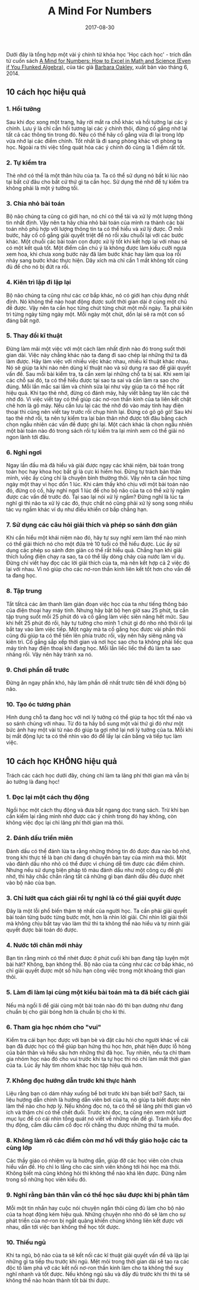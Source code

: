 ﻿---
title: "A Mind For Numbers"
slug: a-mind-for-numbers
date: 2017-08-30
categories:
- Sách
- Kĩ Năng
tags:
- Kĩ Năng
- Cách học
keywords:
- Kĩ Năng
- Cách học
autoThumbnailImage: true
thumbnailImagePosition: left
thumbnailImage: //res.cloudinary.com/dominhhai/image/upload/book/a-mind-for-numbers.jpg
metaAlignment: center
---
Dưới đây là tổng hợp một vài ý chính từ khóa học 'Học cách học' - trích dẫn từ cuốn sách <a href="https://mathblog.com/book-review-a-mind-for-numbers/" target="_blank">A Mind for Numbers: How to Excel in Math and Science (Even if You Flunked Algebra)</a>,
của tác giả <a href="https://en.wikipedia.org/wiki/Barbara_Oakley" target="_blank">Barbara Oakley</a>, xuất bản vào tháng 6, 2014.


## 10 cách học hiệu quả

### 1. Hồi tưởng
Sau khi đọc xong một trang, hãy rời mắt ra chỗ khác và hồi tưởng lại các ý chính.
Lưu ý là chỉ cần hồi tương lại các ý chính thôi,
đừng cố gắng nhớ lại tất cả các thông tin trong đó.
Nếu có thể hãy cố gắng vừa đi lại trong lớp vừa nhớ lại các điểm chính.
Tốt nhất là đi sang phòng khác với phòng ta học.
Ngoài ra thì việc tổng quát hóa các ý chính đó cũng là 1 điểm rất tốt.

### 2. Tự kiểm tra
Thẻ nhớ có thể là một thân hữu của ta.
Ta có thể sử dụng nó bất kì lúc nào tại bất cứ đâu cho bất cứ thứ gì ta cần học.
Sử dụng thẻ nhớ để tự kiểm tra không phải là một ý tưởng tồi.

### 3. Chia nhỏ bài toán
Bộ não chúng ta cũng có giới hạn, nó chỉ có thể tải và xử lý một lượng thông tin nhất định.
Vậy nên ta hãy chia nhỏ bài toán của mình ra thành các bài toán nhỏ phù hợp với lượng thông tin ta có thể hiểu và xử lý được.
Ở mỗi bước, hãy cố cố gắng giải quyết triệt để nó rồi xâu chuỗi lại với các bước khác.
Một chuỗi các bài toán con được xử lý tốt khi kết hợp lại với nhau sẽ có một kết quả tốt.
Một điểm cần chú ý là không được làm kiểu cưỡi ngựa xem hoa,
khi chưa xong bước này đã làm bước khác hay làm qua loa rồi nhảy sang bước khác thực hiện.
Dây xích mà chỉ cần 1 mắt không tốt cũng đủ để cho nó bị đứt ra rồi.

### 4. Kiên trì lặp đi lặp lại
Bộ não chúng ta cũng như các cơ bắp khác, nó có giới hạn chịu đựng nhất định.
Nó không thể nào hoạt động được suốt thời gian dài ở cùng một chủ đề được.
Vậy nên ta cần học từng chút từng chút một mỗi ngày.
Ta phải kiên trì từng ngày từng ngày một.
Mỗi ngày một chút, dồn lại sẽ ra một con số đáng bất ngờ.

### 5. Thay đổi kĩ thuật
Đừng làm mãi một việc với một cách làm nhất định nào đó trong suốt thời gian dài.
Việc này chẳng khác nào ta đang đi sao chép lại những thứ ta đã làm được.
Hãy làm việc với nhiều việc khác nhau, nhiều kĩ thuật khác nhau.
Nó sẽ giúp ta khi nào nên dùng kĩ thuật nào và sử dụng ra sao để giải quyết vấn đề.
Sau mỗi bài kiểm tra, ta cần xem lại những chỗ ta bị sai.
Khi xem lại các chỗ sai đó, ta có thể hiểu được tại sao ta sai và cần làm ra sao cho đúng.
Mỗi lần mắc sai lầm và chỉnh sửa lại như vậy giúp ta có thể học rất hiệu quả.
Khi tạo thẻ nhớ, đừng có đánh máy, hãy viết bằng tay lên các thẻ nhớ đó.
Vì việc viết tay có thể giúp các nơ-ron thần kinh của ta liên kết chặt chẽ hơn là gõ máy.
Nếu cần lưu lại các thẻ nhớ đó vào máy tính hay điện thoại thì cũng nên viết tay trước rồi chụp hình lại. Đừng có gõ gõ gõ!
Sau khi tạo thẻ nhớ rồi, ta nên tự kiểm tra lại bản thân nhớ được tới đâu bằng cách chọn ngẫu nhiên các vấn đề được ghi lại.
Một cách khác là chọn ngẫu nhiên một bài toán nào đó trong sách rồi tự kiểm tra lại mình xem có thể giải nó ngon lành tới đâu.

### 6. Nghỉ ngơi
Ngay lần đầu mà đã hiểu và giải được ngay các khái niệm,
bài toán trong toán học hay khoa học bất gì là cực kì hiếm hoi.
Đừng tự trách bản thân mình, việc ấy cũng chỉ là chuyện bình thường thôi.
Vậy nên ta cần học từng ngày một thay vì học dồn 1 lúc.
Khi cảm thấy khó chịu với một bài toán nào đó, đừng có cố,
hãy nghỉ ngơi 1 lúc để cho bộ não của ta có thể xử lý ngầm được các vấn đề trước đó.
Tại sao lại nói xử lý ngầm? Đừng nghĩ là lúc ta nghĩ gì thì não ta xử lý các đó,
thực chất nó cũng phải xử lý song song nhiều tác vụ ngầm khác ví dụ như điều khiển cơ bắp chẳng hạn.

### 7. Sử dụng các câu hỏi giải thích và phép so sánh đơn giản
Khi cần hiểu một khái niệm nào đó, hãy tự suy nghĩ xem
làm thế nào mình có thể giải thích nó cho một đứa trẻ 10 tuổi có thể hiểu được.
Lúc ấy sử dụng các phép so sánh đơn giản có thể rất hiểu quả.
Chẳng hạn khi giải thích luồng điện chạy ra sao, ta có thể lấy dòng chảy của nước làm ví dụ.
Đừng chỉ viết hay đọc các lời giải thích của ta,
mà nên kết hợp cả 2 việc đó lại với nhau.
Vì nó giúp cho các nơ-ron thần kinh liên kết tốt hơn cho vấn đề ta đang học.

### 8. Tập trung
Tắt tấtcả các âm thanh làm gián đoạn việc học của ta 
như tiếng thông báo của điện thoại hay máy tính.
Nhưng hãy bật bộ hẹn giờ sau 25 phút,
ta cần tập trung suốt mỗi 25 phút đó và cố gắng làm việc siên năng hết mức.
Sau khi hết 25 phút đó rồi, hãy tự tưởng cho mình 1 chút gì đó nho nhỏ thôi
rồi lại bắt tay vào làm việc tiếp.
Một ngày mà ta cố gắng học được vài phần thôi cũng đủ giúp ta có thể tiến lên phía trước rồi,
vậy nên hãy siêng năng và kiên trì.
Cố gắng sắp xếp thời gian và nơi học sao cho
ta không phải liếc qua máy tính hay điện thoại khi đang học.
Mỗi lần liếc liếc thế đủ làm ta sao nhãng rồi. Vậy nên hãy tránh xa nó.

### 9. Chơi phần dễ trước
Đừng ăn ngay phần khó, hãy làm phần dễ nhất trước tiên để khởi động bộ não.

### 10. Tạo óc tương phản
Hình dung chỗ ta đang học với nơi lý tưởng có thể giúp ta học tốt thế nào và so sánh chúng với nhau. 
Từ đó ta hãy bổ sung một vài thứ gì đó như một bức ảnh hay một vài từ nào đó giúp ta gợi nhớ lại nơi lý tưởng của ta. 
Mỗi khi bị mất động lực ta có thể nhìn vào đó để lấy lại cần bằng và tiếp tục làm việc.

## 10 cách học KHÔNG hiệu quả

Trách các cách học dưới đây, chúng chỉ làm ta lãng phí thời gian mà vẫn bị ảo tưởng là đang học!

### 1. Đọc lại một cách thụ động
Ngồi học một cách thụ động và đưa bắt ngang dọc trang sách.
Trừ khi bạn cần kiểm lại rằng mình nhớ được các ý chính trong đó hay không,
còn không việc đọc lại chỉ lãng phí thời gian mà thôi.

### 2. Đánh dấu triền miên
Đánh dấu có thể đánh lừa ta rằng những thông tin đó được đưa nào bộ nhớ,
trong khi thực tế là bạn chỉ đang di chuyển bàn tay của mình mà thôi.
Một vào đánh dấu nho nhỏ có thể được vì chúng dễ tìm được các điểm chính.
Nhưng nếu sử dụng biện pháp tô màu đánh dấu như một công cụ để ghi nhớ,
thì hãy chắc chắn rằng tất cả những gì bạn đánh dấu đều được nhét vào bộ não của bạn.

### 3. Chỉ lướt qua cách giải rồi tự nghĩ là có thể giải quyết được
Đây là một lỗi phổ biến thậm tệ nhất của người học.
Ta cần phải giải quyết bài toán từng bước từng bước một, hơn là nhìn lời giải.
Chỉ nhìn lời giải thôi mà không chịu bắt tay vào làm thử thì ta không thể nào hiểu
và tự mình giải quyết được bài toán đó được.

### 4. Nước tới chân mới nhảy
Bạn tin rằng mình có thể nhét được ở phút cuối khi bạn đang tập luyện một bài hát?
Không, bạn không thể. Bộ não của ta cũng như các cơ bắp khác,
nó chỉ giải quyết được một số hữu hạn công việc trong một khoảng thời gian thôi.

### 5. Làm đi làm lại cùng một kiểu bài toán mà ta đã biết cách giải
Nếu mà ngồi lì để giải cùng một bài toán nào đó 
thì bạn dường như đang chuẩn bị cho giải bóng hơn là chuẩn bị cho kì thi.

### 6. Tham gia học nhóm cho "vui"
Kiểm tra cái bạn học được với bạn bè và đặt câu hỏi cho người khác về cái bạn đã được học
có thể giúp bạn hứng thú học hơn,
phát hiện được lỗ hỏng của bản thân
và hiểu sâu hơn những thứ đã học.
Tuy nhiên, nếu ta chỉ tham gia nhóm học nào đó cho vui trước khi ta tự học
thì nó chỉ làm mất thời gian của ta. 
Lúc ấy hãy tìm nhóm khác học tập hiệu quả hơn.

### 7. Không đọc hướng dẫn trước khi thực hành
Liệu rằng bạn có dám nhảy xuống bể bơi trước khi bạn biết bơi?
Sách, tài liệu hướng dẫn chính là hướng dẫn viên bơi của ta,
nó giúp ta biết được nên làm thế nào cho hợp lý.
Nếu không đọc nó, ta có thể sẽ lãng phí thời gian vô ích
và thậm chí có thể chết đuối.
Trước khi đọc, ta cũng nên xem một lượt mục lục
để có cái nhìn tổng quát nó viết về những vấn đề gì.
Tránh kiểu đọc thụ động, cắm đầu cắm cổ đọc rồi chẳng thu được những thứ ta muốn.

### 8. Không làm rõ các điểm còn mơ hồ với thầy giáo hoặc các ta cùng lớp
Các thầy giáo có nhiệm vụ là hướng dẫn, giúp đỡ các học viên còn chưa hiểu vấn đề.
Họ chỉ lo lắng cho các sinh viên không tới hỏi học mà thôi.
Không biết mà cũng không hỏi thì không thể nào khá lên được.
Đừng nằm trong số những học viên kiểu đó.

### 9. Nghĩ rằng bản thân vẫn có thể học sâu được khi bị phân tâm
Mỗi một tin nhắn hay cuộc nói chuyện ngắn thôi 
cũng đủ làm cho bộ não của ta hoạt động kém hiệu quả.
Những chuyện nho nhỏ đó sẽ làm cho sự phát triển của nơ-ron bị ngắt quãng 
khiến chúng không liên kết được với nhau, dẫn tới việc bạn không thể học tốt được.

### 10. Thiếu ngủ
Khi ta ngủ, bộ não của ta sẽ kết nối các kĩ thuật giải quyết vấn đề
và lặp lại những gì ta tiếp thu trước khi ngủ.
Mệt mỏi trong thời gian dài sẽ tạo ra các độc tố làm phá vỡ các kết nối nơ-ron thần kinh
làm cho ta không thể suy nghĩ nhanh và tốt được.
Nếu không ngủ sâu và đầy đủ trước khi thi thì ta sẽ không thể nào hoàn thành tốt bài thi được.
